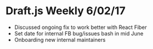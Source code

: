 # Draft.js Weekly 6/02/17

* Discussed ongoing fix to work better with React Fiber
* Set date for internal FB bug/issues bash in mid June
* Onboarding new internal maintainers
